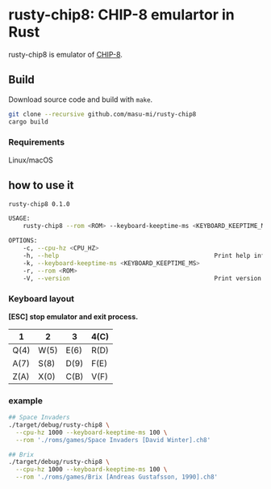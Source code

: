 # rusty-chip8: CHIP-8 emulartor in Rust

rusty-chip8 is emulator of [CHIP-8](https://en.wikipedia.org/wiki/CHIP-8).

## Build
Download source code and build with `make`.

```sh
git clone --recursive github.com/masu-mi/rusty-chip8
cargo build
```

### Requirements

Linux/macOS

## how to use it
```sh
rusty-chip8 0.1.0

USAGE:
    rusty-chip8 --rom <ROM> --keyboard-keeptime-ms <KEYBOARD_KEEPTIME_MS> --cpu-hz <CPU_HZ>

OPTIONS:
    -c, --cpu-hz <CPU_HZ>                                
    -h, --help                                           Print help information
    -k, --keyboard-keeptime-ms <KEYBOARD_KEEPTIME_MS>    
    -r, --rom <ROM>                                      
    -V, --version                                        Print version information
```

### Keyboard layout

**[ESC] stop emulator and exit process.**

1 |2 |3 |4(C)
--|--|--|--
Q(4)|W(5)|E(6)|R(D)
A(7)|S(8)|D(9)|F(E)
Z(A)|X(0)|C(B)|V(F)


### example

```sh
## Space Invaders
./target/debug/rusty-chip8 \
  --cpu-hz 1000 --keyboard-keeptime-ms 100 \
  --rom './roms/games/Space Invaders [David Winter].ch8'

## Brix
./target/debug/rusty-chip8 \
  --cpu-hz 1000 --keyboard-keeptime-ms 100 \
  --rom './roms/games/Brix [Andreas Gustafsson, 1990].ch8'
```
